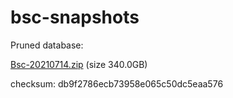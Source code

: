 # bsc-snapshots

Pruned database:

[Bsc-20210714.zip](https://s3.ap-northeast-1.amazonaws.com/dex-bin.bnbstatic.com/geth-20210714.zip?AWSAccessKeyId=AKIAYINE6SBQPUZDDRRO&Expires=1628936991&Signature=C6kD8aUdzCmpPwQ7HHRFyn%2FXknA%3D) (size 340.0GB)

checksum: db9f2786ecb73958e065c50dc5eaa576

